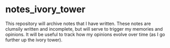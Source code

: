 # notes_ivory_tower

This repository will archive notes that I have written. These notes are clumsily written and incomplete, but will serve to trigger my memories and opinions. It will be useful to track how my opinions evolve over time (as I go further up the ivory tower).
